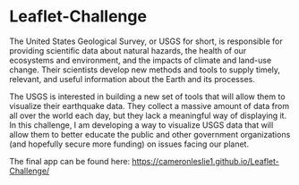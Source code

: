 # Leaflet-Challenge

The United States Geological Survey, or USGS for short, is responsible for providing scientific data about natural hazards, the health of our ecosystems and environment, and the impacts of climate and land-use change. Their scientists develop new methods and tools to supply timely, relevant, and useful information about the Earth and its processes.

The USGS is interested in building a new set of tools that will allow them to visualize their earthquake data. They collect a massive amount of data from all over the world each day, but they lack a meaningful way of displaying it. In this challenge, I am developing a way to visualize USGS data that will allow them to better educate the public and other government organizations (and hopefully secure more funding) on issues facing our planet.

The final app can be found here: https://cameronleslie1.github.io/Leaflet-Challenge/
